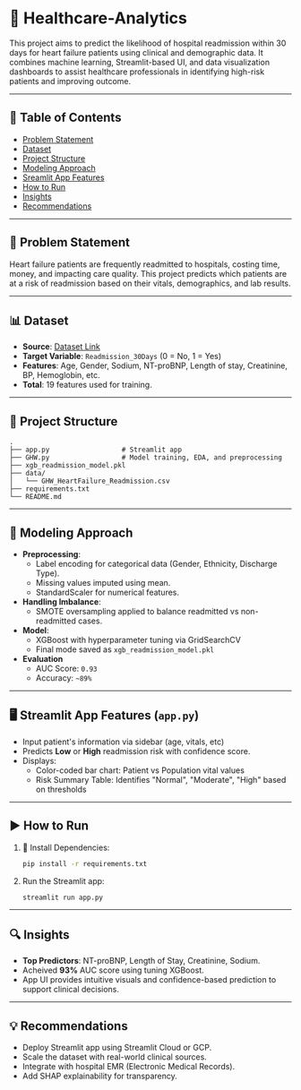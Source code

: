 # 💓 Healthcare-Analytics
This project aims to predict the likelihood of hospital readmission within 30 days for heart failure patients using clinical and
demographic data. It combines machine learning, Streamlit-based UI, and data visualization dashboards to assist healthcare professionals
in identifying high-risk patients and improving outcome.

---

## 📂 Table of Contents

- [Problem Statement](#problem-statement)
- [Dataset](#dataset)
- [Project Structure](#project-structure)
- [Modeling Approach](#modeling-approach)
- [Sreamlit App Features](#streamlit-app-features)
- [How to Run](#how-to-run)
- [Insights](#insights)
- [Recommendations](#recommendations)

---

## 📌 Problem Statement
Heart failure patients are frequently readmitted to hospitals, costing time, money, and impacting care quality. This project
predicts which patients are at a risk of readmission based on their vitals, demographics, and lab results.

---

## 📊 Dataset
- **Source**: [Dataset Link](https://www.kaggle.com/datasets/programmer3/ghw-heart-failure-readmission-prediction-dataset?select=GHW_HeartFailure_Readmission.csv)
- **Target Variable**: `Readmission_30Days` (0 = No, 1 = Yes)
- **Features**: Age, Gender, Sodium, NT-proBNP, Length of stay, Creatinine, BP, Hemoglobin, etc.
- **Total**: 19 features used for training.

---

## 🧱 Project Structure
```
.
├── app.py                  # Streamlit app
├── GHW.py                  # Model training, EDA, and preprocessing
├── xgb_readmission_model.pkl
├── data/
│   └── GHW_HeartFailure_Readmission.csv
├── requirements.txt
└── README.md
```

---

## 🧠 Modeling Approach
- **Preprocessing**:
  - Label encoding for categorical data (Gender, Ethnicity, Discharge Type).
  - Missing values imputed using mean.
  - StandardScaler for numerical features.
- **Handling Imbalance**:
  - SMOTE oversampling applied to balance readmitted vs non-readmitted cases.
- **Model**:
  - XGBoost with hyperparameter tuning via GridSearchCV
  - Final mode saved as `xgb_readmission_model.pkl`
- **Evaluation**
  - AUC Score: `0.93`
  - Accuracy: `~89%`

---

## 🖥️ Streamlit App Features (`app.py`)
- Input patient's information via sidebar (age, vitals, etc)
- Predicts **Low** or **High** readmission risk with confidence score.
- Displays:
  - Color-coded bar chart: Patient vs Population vital values
  - Risk Summary Table: Identifies "Normal", "Moderate", "High" based on thresholds

---

## ▶️ How to Run

1. 🔧 Install Dependencies:
   ```bash
   pip install -r requirements.txt
   ```
2. Run the Streamlit app:
   ```bash
   streamlit run app.py
   ```
   
---

## 🔍 Insights
- **Top Predictors**: NT-proBNP, Length of Stay, Creatinine, Sodium.
- Acheived **93%** AUC score using tuning XGBoost.
- App UI provides intuitive visuals and confidence-based prediction to support clinical decisions.

---

## 💡 Recommendations
- Deploy Streamlit app using Streamlit Cloud or GCP.
- Scale the dataset with real-world clinical sources.
- Integrate with hospital EMR (Electronic Medical Records).
- Add SHAP explainability for transparency. 
